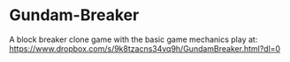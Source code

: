 # Gundam-Breaker
A block breaker clone game with the basic game mechanics
play at: https://www.dropbox.com/s/9k8tzacns34vq9h/GundamBreaker.html?dl=0
